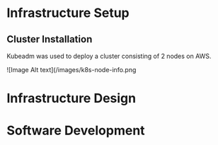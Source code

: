 # Infrastructure Setup
## Cluster Installation
Kubeadm was used to deploy a cluster consisting of 2 nodes on AWS.

![Image Alt text](/images/k8s-node-info.png


# Infrastructure Design

# Software Development
